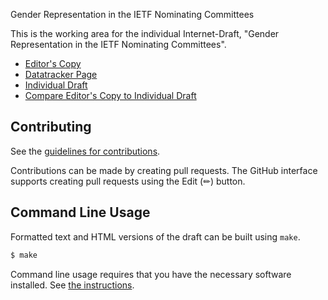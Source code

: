 Gender Representation in the IETF Nominating Committees

This is the working area for the individual Internet-Draft, "Gender Representation in the IETF Nominating Committees".

* [Editor's Copy](https://mallory.github.io/nomcom-gender-representation/#go.draft-knodel-nomcom-gender-representation.html)
* [Datatracker Page](https://datatracker.ietf.org/doc/draft-knodel-nomcom-gender-representation)
* [Individual Draft](https://datatracker.ietf.org/doc/html/draft-knodel-nomcom-gender-representation)
* [Compare Editor's Copy to Individual Draft](https://mallory.github.io/nomcom-gender-representation/#go.draft-knodel-nomcom-gender-representation.diff)


## Contributing

See the
[guidelines for contributions](https://github.com/mallory/nomcom-gender-representation/blob/main/CONTRIBUTING.md).

Contributions can be made by creating pull requests.
The GitHub interface supports creating pull requests using the Edit (✏) button.


## Command Line Usage

Formatted text and HTML versions of the draft can be built using `make`.

```sh
$ make
```

Command line usage requires that you have the necessary software installed.  See
[the instructions](https://github.com/martinthomson/i-d-template/blob/main/doc/SETUP.md).

